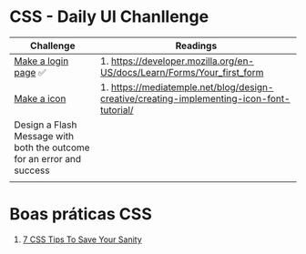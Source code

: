 # CSS - Daily UI Chanllenge

| Challenge  | Readings |
| ------------- | ------------- |
| [Make a login page](https://codepen.io/haysacomsomder/full/WNQJaKE) :white_check_mark: | 1. https://developer.mozilla.org/en-US/docs/Learn/Forms/Your_first_form  |
| [Make a icon](https://codepen.io/haysacomsomder/pen/KKVrwpL)  | 1. https://mediatemple.net/blog/design-creative/creating-implementing-icon-font-tutorial/ |
| Design a Flash Message with both the outcome for an error and success |  |
| |


# Boas práticas CSS
1. [7 CSS Tips To Save Your Sanity](https://dev.to/okeeffed/7-css-tips-to-save-your-sanity-2a44)
